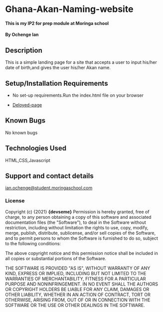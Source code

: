 # Ghana-Akan-Naming-website

#### This is my IP2 for prep module at Moringa school
#### By **Ochenge Ian**
## Description
This is a simple landing page for a site that accepts a user to input his/her date of birth,and gives the user his/her Akan name.
## Setup/Installation Requirements
* No set-up requirements.Run the index.html file on your browser

* [Deloyed-page](https://devseme.github.io/Ghana-Akan-Naming-website/)
## Known Bugs
No known bugs
## Technologies Used
HTML,CSS,Javascript
## Support and contact details
ian.ochenge@student.moringaschool.com
### License

Copyright (c) {2021} **{devseme}**
Permission is hereby granted, free of charge, to any person obtaining a copy
of this software and associated documentation files (the "Software"), to deal
in the Software without restriction, including without limitation the rights
to use, copy, modify, merge, publish, distribute, sublicense, and/or sell
copies of the Software, and to permit persons to whom the Software is
furnished to do so, subject to the following conditions:

The above copyright notice and this permission notice shall be included in all
copies or substantial portions of the Software.

THE SOFTWARE IS PROVIDED "AS IS", WITHOUT WARRANTY OF ANY KIND, EXPRESS OR
IMPLIED, INCLUDING BUT NOT LIMITED TO THE WARRANTIES OF MERCHANTABILITY,
FITNESS FOR A PARTICULAR PURPOSE AND NONINFRINGEMENT. IN NO EVENT SHALL THE
AUTHORS OR COPYRIGHT HOLDERS BE LIABLE FOR ANY CLAIM, DAMAGES OR OTHER
LIABILITY, WHETHER IN AN ACTION OF CONTRACT, TORT OR OTHERWISE, ARISING FROM,
OUT OF OR IN CONNECTION WITH THE SOFTWARE OR THE USE OR OTHER DEALINGS IN THE
SOFTWARE.

